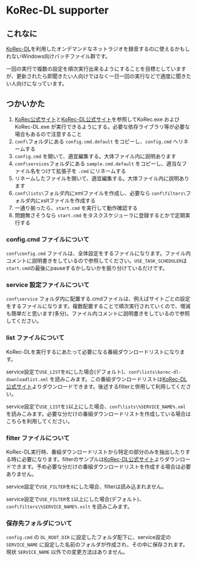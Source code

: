 # KoRec-DL supporter
## これなに
[KoRec-DL](http://www.arugoworks.net/korec-dl)を利用したオンデマンドなネットラジオを録音するのに使えるかもしれないWindows向けバッチファイル群です。

一回の実行で複数の設定を順次実行出来るようにすることを目標としていますが、更新されたら即聞きたい人向けではなく一日一回の実行などで適度に聞きたい人向けになっています。

## つかいかた
1. [KoRec公式サイト](http://www.arugoworks.net/korec)と[KoRec-DL公式サイト](http://www.arugoworks.net/korec-dl)を参照してKoRec.exe および KoRec-DL.exe が実行できるようにする。必要な依存ライブラリ等が必要な場合もあるので注意すること
2. `conf\`フォルダにある `config.cmd.default` をコピーし、`config.cmd` へリネームする
3. `config.cmd` を開いて、適宜編集する。大体ファイル内に説明あります
4. `conf\services`フォルダにある `sample.cmd.default` をコピーし、適当なファイル名をつけて拡張子を `.cmd` にリネームする
5. リネームしたファイルを開いて、適宜編集する。大体ファイル内に説明あります
6. `conf\lists\`フォルダ内にxmlファイルを作成し、必要なら `conf\filters\`フォルダ内にxsltファイルを作成する
7. 一通り揃ったら、`start.cmd` を実行して動作確認する
8. 問題無さそうなら `start.cmd` をタスクスケジューラに登録するとかで定期実行する

### config.cmd ファイルについて
`conf\config.cmd` ファイルは、全体設定をするファイルになります。ファイル内コメントに説明書きをしているので参照してください。`USE_TASK_SCHEDULER`は`start.cmd`の最後にpauseするかしないかを振り分けているだけです。

### service 設定ファイルについて
`conf\service` フォルダ内に配置する.cmdファイルは、例えばサイトごとの設定をするファイルになります。複数配置することで順次実行されていくので、増減も簡単だと思います(多分)。ファイル内コメントに説明書きをしているので参照してください。

### list ファイルについて
KoRec-DLを実行するにあたって必要になる番組ダウンロードリストになります。

service設定で`USE_LIST`を`0`にした場合(デフォルト)、`conf\lists\korec-dl-downloadlist.xml` を読みこみます。この番組ダウンロードリストは[KoRec-DL公式サイト](http://www.arugoworks.net/korec-dl/listfile)よりダウンロードできます。後述するfilterと併用して利用してください。

service設定で`USE_LIST`を`1`以上にした場合、`conf\lists\%SERVICE_NAME%.xml` を読みこみます。必要な分だけの番組ダウンロードリストを作成している場合はこちらを利用してください。

### filter ファイルについて
KoRec-DL実行時、番組ダウンロードリストから特定の部分のみを抽出したりする時に必要になります。filterのサンプルは[KoRec-DL公式サイト](http://www.arugoworks.net/korec-dl/listfile)よりダウンロードできます。予め必要な分だけの番組ダウンロードリストを作成する場合は必要ありません。

service設定で`USE_FILTER`を`0`にした場合、filterは読み込まれません。

service設定で`USE_FILTER`を`1`以上にした場合(デフォルト)、`conf\filters\%SERVICE_NAME%.xslt` を読みこみます。

### 保存先フォルダについて
`config.cmd` の `DL_ROOT_DIR` に設定したフォルダ配下に、service設定の `SERVICE_NAME` に設定した名前のフォルダが作成され、その中に保存されます。現状 `SERVICE_NAME` 以外での変更方法はありません。